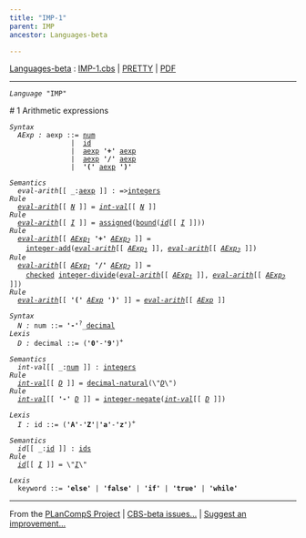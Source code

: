 ```yaml
---
title: "IMP-1"
parent: IMP
ancestor: Languages-beta

---
```


[Languages-beta] : [IMP-1.cbs] \| [PRETTY] \| [PDF]


----
<div class="highlighter-rouge"><pre class="highlight"><code><i class="keyword">Language</i> <span id="Language_IMP">"IMP"</span></code></pre></div>
# <span id="SectionNumber_1">1</span> Arithmetic expressions

<div class="highlighter-rouge"><pre class="highlight"><code><i class="keyword">Syntax</i> 
  <i class="keyword"></i><i class="var"><i class="var"><span id="VariableStem_AExp">AExp</span></i> :</i> <span class="syn-name"><span id="SyntaxName_aexp">aexp</span></span> ::= <span class="syn-name"><a href="#SyntaxName_num">num</a></span>
               |  <span class="syn-name"><a href="#SyntaxName_id">id</a></span> 
               |  <span class="syn-name"><a href="#SyntaxName_aexp">aexp</a></span> <b class="atom">'+'</b> <span class="syn-name"><a href="#SyntaxName_aexp">aexp</a></span> 
               |  <span class="syn-name"><a href="#SyntaxName_aexp">aexp</a></span> <b class="atom">'/'</b> <span class="syn-name"><a href="#SyntaxName_aexp">aexp</a></span>
               |  <b class="atom">'('</b> <span class="syn-name"><a href="#SyntaxName_aexp">aexp</a></span> <b class="atom">')'</b></code></pre></div>

<div class="highlighter-rouge"><pre class="highlight"><code><i class="keyword">Semantics</i>       
  <i class="sem-name"><span id="SemanticsName_eval-arith">eval-arith</span></i>[[ _:<span class="syn-name"><a href="#SyntaxName_aexp">aexp</a></span> ]] : =><span class="name"><a href="../../../../../Funcons-beta/Values/Primitive/Integers/index.html#Name_integers">integers</a></span>
<i class="keyword">Rule</i>
  <i class="sem-name"><a href="#SemanticsName_eval-arith">eval-arith</a></i>[[ <span id="Variable71_N"><i class="var"><a href="#VariableStem_N">N</a></i></span> ]] = <i class="sem-name"><a href="#SemanticsName_int-val">int-val</a></i>[[ <a href="#Variable71_N"><i class="var">N</i></a> ]]
<i class="keyword">Rule</i>
  <i class="sem-name"><a href="#SemanticsName_eval-arith">eval-arith</a></i>[[ <span id="Variable100_I"><i class="var"><a href="#VariableStem_I">I</a></i></span> ]] = <span class="name"><a href="../../../../../Funcons-beta/Computations/Normal/Storing/index.html#Name_assigned">assigned</a></span>(<span class="name"><a href="../../../../../Funcons-beta/Computations/Normal/Binding/index.html#Name_bound">bound</a></span>(<i class="sem-name"><a href="#SemanticsName_id">id</a></i>[[ <a href="#Variable100_I"><i class="var">I</i></a> ]]))
<i class="keyword">Rule</i>
  <i class="sem-name"><a href="#SemanticsName_eval-arith">eval-arith</a></i>[[ <span id="Variable144_AExp1"><i class="var"><a href="#VariableStem_AExp">AExp</a><sub class="sub">1</sub></i></span> <b class="atom">'+'</b> <span id="Variable152_AExp2"><i class="var"><a href="#VariableStem_AExp">AExp</a><sub class="sub">2</sub></i></span> ]] = 
    <span class="name"><a href="../../../../../Funcons-beta/Values/Primitive/Integers/index.html#Name_integer-add">integer-add</a></span>(<i class="sem-name"><a href="#SemanticsName_eval-arith">eval-arith</a></i>[[ <a href="#Variable144_AExp1"><i class="var">AExp<sub class="sub">1</sub></i></a> ]], <i class="sem-name"><a href="#SemanticsName_eval-arith">eval-arith</a></i>[[ <a href="#Variable152_AExp2"><i class="var">AExp<sub class="sub">2</sub></i></a> ]])
<i class="keyword">Rule</i>
  <i class="sem-name"><a href="#SemanticsName_eval-arith">eval-arith</a></i>[[ <span id="Variable206_AExp1"><i class="var"><a href="#VariableStem_AExp">AExp</a><sub class="sub">1</sub></i></span> <b class="atom">'/'</b> <span id="Variable214_AExp2"><i class="var"><a href="#VariableStem_AExp">AExp</a><sub class="sub">2</sub></i></span> ]] = 
    <span class="name"><a href="../../../../../Funcons-beta/Computations/Abnormal/Failing/index.html#Name_checked">checked</a></span> <span class="name"><a href="../../../../../Funcons-beta/Values/Primitive/Integers/index.html#Name_integer-divide">integer-divide</a></span>(<i class="sem-name"><a href="#SemanticsName_eval-arith">eval-arith</a></i>[[ <a href="#Variable206_AExp1"><i class="var">AExp<sub class="sub">1</sub></i></a> ]], <i class="sem-name"><a href="#SemanticsName_eval-arith">eval-arith</a></i>[[ <a href="#Variable214_AExp2"><i class="var">AExp<sub class="sub">2</sub></i></a> ]])
<i class="keyword">Rule</i>
  <i class="sem-name"><a href="#SemanticsName_eval-arith">eval-arith</a></i>[[ <b class="atom">'('</b> <span id="Variable271_AExp"><i class="var"><a href="#VariableStem_AExp">AExp</a></i></span> <b class="atom">')'</b> ]] = <i class="sem-name"><a href="#SemanticsName_eval-arith">eval-arith</a></i>[[ <a href="#Variable271_AExp"><i class="var">AExp</i></a> ]]</code></pre></div>

<div class="highlighter-rouge"><pre class="highlight"><code><i class="keyword">Syntax</i>
  <i class="keyword"></i><i class="var"><i class="var"><span id="VariableStem_N">N</span></i> :</i> <span class="syn-name"><span id="SyntaxName_num">num</span></span> ::= <b class="atom">'-'</b><sup class="sup">?</sup>_<span class="syn-name"><a href="#SyntaxName_decimal">decimal</a></span>
<i class="keyword">Lexis</i>
  <i class="keyword"></i><i class="var"><i class="var"><span id="VariableStem_D">D</span></i> :</i> <span class="syn-name"><span id="SyntaxName_decimal">decimal</span></span> ::= (<b class="atom">'0'</b>-<b class="atom">'9'</b>)<sup class="sup">+</sup></code></pre></div>

<div class="highlighter-rouge"><pre class="highlight"><code><i class="keyword">Semantics</i>
  <i class="sem-name"><span id="SemanticsName_int-val">int-val</span></i>[[ _:<span class="syn-name"><a href="#SyntaxName_num">num</a></span> ]] : <span class="name"><a href="../../../../../Funcons-beta/Values/Primitive/Integers/index.html#Name_integers">integers</a></span>
<i class="keyword">Rule</i>
  <i class="sem-name"><a href="#SemanticsName_int-val">int-val</a></i>[[ <span id="Variable361_D"><i class="var"><a href="#VariableStem_D">D</a></i></span> ]] = <span class="name"><a href="../../../../../Funcons-beta/Values/Primitive/Integers/index.html#Name_decimal-natural">decimal-natural</a></span>(\"<a href="#Variable361_D"><i class="var">D</i></a>\")
<i class="keyword">Rule</i>
  <i class="sem-name"><a href="#SemanticsName_int-val">int-val</a></i>[[ <b class="atom">'-'</b> <span id="Variable393_D"><i class="var"><a href="#VariableStem_D">D</a></i></span> ]] = <span class="name"><a href="../../../../../Funcons-beta/Values/Primitive/Integers/index.html#Name_integer-negate">integer-negate</a></span>(<i class="sem-name"><a href="#SemanticsName_int-val">int-val</a></i>[[ <a href="#Variable393_D"><i class="var">D</i></a> ]])</code></pre></div>


<div class="highlighter-rouge"><pre class="highlight"><code><i class="keyword">Lexis</i>
  <i class="keyword"></i><i class="var"><i class="var"><span id="VariableStem_I">I</span></i> :</i> <span class="syn-name"><span id="SyntaxName_id">id</span></span> ::= (<b class="atom">'A'</b>-<b class="atom">'Z'</b>|<b class="atom">'a'</b>-<b class="atom">'z'</b>)<sup class="sup">+</sup></code></pre></div>

<div class="highlighter-rouge"><pre class="highlight"><code><i class="keyword">Semantics</i>
  <i class="sem-name"><span id="SemanticsName_id">id</span></i>[[ _:<span class="syn-name"><a href="#SyntaxName_id">id</a></span> ]] : <span class="name"><a href="../../../../../Funcons-beta/Computations/Normal/Binding/index.html#Name_ids">ids</a></span>
<i class="keyword">Rule</i>
  <i class="sem-name"><a href="#SemanticsName_id">id</a></i>[[ <span id="Variable468_I"><i class="var"><a href="#VariableStem_I">I</a></i></span> ]] = \"<a href="#Variable468_I"><i class="var">I</i></a>\"</code></pre></div>


<div class="highlighter-rouge"><pre class="highlight"><code><i class="keyword">Lexis</i>
  <i class="keyword"></i><i class="var"></i><span class="syn-name"><span id="SyntaxName_keyword">keyword</span></span> ::= <b class="atom">'else'</b> | <b class="atom">'false'</b> | <b class="atom">'if'</b> | <b class="atom">'true'</b> | <b class="atom">'while'</b></code></pre></div>



[Funcons-beta]: /CBS-beta/docs/Funcons-beta
  "FUNCONS-BETA"
[Unstable-Funcons-beta]: /CBS-beta/docs/Unstable-Funcons-beta
  "UNSTABLE-FUNCONS-BETA"
[Languages-beta]: /CBS-beta/docs/Languages-beta
  "LANGUAGES-BETA"
[Unstable-Languages-beta]: /CBS-beta/docs/Unstable-Languages-beta
  "UNSTABLE-LANGUAGES-BETA"
[CBS-beta]: /CBS-beta
  "CBS-BETA"
[IMP-1.cbs]: https://github.com/plancomps/CBS-beta/blob/master/Languages-beta/IMP/IMP-cbs/IMP/IMP-1/IMP-1.cbs
  "CBS SOURCE FILE ON GITHUB"
[PLAIN]: /CBS-beta/docs/Languages-beta/IMP/IMP-cbs/IMP/IMP-1
  "CBS SOURCE WEB PAGE"
[PRETTY]: /CBS-beta/math/Languages-beta/IMP/IMP-cbs/IMP/IMP-1
  "CBS-KATEX WEB PAGE"
[PDF]: /CBS-beta/math/Languages-beta/IMP/IMP-cbs/IMP/IMP-1/IMP-1.pdf
  "CBS-LATEX PDF FILE"
[PLanCompS Project]: https://plancomps.github.io
  "PROGRAMMING LANGUAGE COMPONENTS AND SPECIFICATIONS PROJECT HOME PAGE"

____

From the [PLanCompS Project] | [CBS-beta issues...] | [Suggest an improvement...]

[CBS-beta issues...]: https://github.com/plancomps/CBS-beta/issues
   "CBS-BETA ISSUE REPORTS ON GITHUB"
 [Suggest an improvement...]: mailto:plancomps@gmail.com?Subject=CBS-beta%20-%20comment&Body=Re%3A%20CBS-beta%20specification%20at%20IMP/IMP-1/IMP-1.cbs%0A%0AComment/Query/Issue/Suggestion%3A%0A%0A%0ASignature%3A%0A
   "GENERATE AN EMAIL TEMPLATE"
